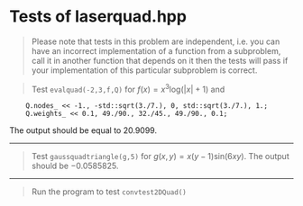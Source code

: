 # Tests of laserquad.hpp

> Please note that tests in this problem are independent, i.e. you can have an incorrect implementation of a function from a subproblem, call it in another function that depends on it then the tests will pass if your implementation of this particular subproblem is correct.

> Test `evalquad(-2,3,f,Q)` for $f(x) = x^3 \mathrm{log}(|x|+1)$ and 
```
    Q.nodes_ << -1., -std::sqrt(3./7.), 0, std::sqrt(3./7.), 1.;
    Q.weights_ << 0.1, 49./90., 32./45., 49./90., 0.1;
```
The output should be equal to $20.9099$.

***

> Test `gaussquadtriangle(g,5)` for $g(x,y) = x(y-1)\mathrm{sin}(6xy)$.
The output should be $-0.0585825$.


***

>Run the program to test  `convtest2DQuad()`
